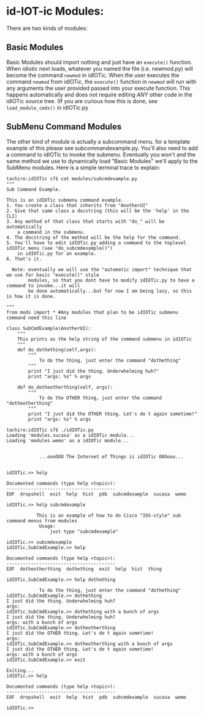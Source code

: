 id-IOT-ic Modules:
=====

There are two kinds of modules:
## Basic Modules
Basic Modules should import nothing and just have an `execute()` function. When idiotic next loads, whatever you named the file (i.e. newmod.py) will become the command `newmod` in idIOTic. When the user executes the command `newmod` from idIOTic, the `execute()` function in `newmod` will run with any arguments the user provided passed into your execute function. This happens automatically and does not require editing *ANY* other code in the idIOTic source tree. (If you are curious how this is done, see `load_module_cmds()` in idIOTic.py

## SubMenu Command Modules
The other kind of module is actually a subcommand menu. for a template example of this please see subcommandexample.py. You'll also need to add a command to idIOTic to invoke the submenu. Eventually you won't and the same method we use to dynamically load "Basic Modules" we'll apply to the SubMenu modules. 
Here is a simple terminal trace to explain:
```
tachiro:idIOTic s7$ cat modules/subcmdexample.py
"""
Sub Command Example.

This is an idIOTic submenu command example. 
1. You create a class that inherits from "AnotherUI"
2. Give that same class a docstring (this will be the 'help' in the CLI)
3. Any method of that class that starts with "do_" will be automatically
    a command in the submenu. 
4. The docstring of the method will be the help for the command.
5. You'll have to edit idIOTic.py adding a command to the toplevel idIOTic menu (see "do_subcmdexample()")
    in idIOTic.py for an example.
6. That's it.

  Note: eventually we will use the "automatic import" technique that we use for basic "execute()" style
        modules, so that you dont have to modify idIOTic.py to have a command to invoke...it will
        be done automatically...but for now I am being lazy, so this is how it is done.

"""
from mods import * #Any modules that plan to be idIOTic submenu command need this line

class SubCmdExample(AnotherUI):
    """
    This prints as the help string of the command submenu in idIOTic
    """
    def do_dothething(self,args): 
        """
            To do the thing, just enter the command "dothething"
        """
        print "I just did the thing. Underwhelming huh?"
        print "args: %s" % args
    
    def do_dotheotherthing(self, args):
        """
            To do the OTHER thing, just enter the command "dotheotherthing"
        """
        print "I just did the OTHER thing. Let's do t again sometime!"
        print "args: %s" % args

tachiro:idIOTic s7$ ./idIOTic.py 
Loading 'modules.sucasa' as a idIOTic module...
Loading 'modules.wemo' as a idIOTic module...


            ...oooOOO The Internet of Things is idIOTic OOOooo...
   

idIOTic.>> help

Documented commands (type help <topic>):
----------------------------------------
EOF  dropshell  exit  help  hist  pdb  subcmdexample  sucasa  wemo

idIOTic.>> help subcmdexample

           This is an example of how to do Cisco "IOS-style" sub command menus from modules
            Usage:
                just type "subcmdexample"
        
idIOTic.>> subcmdexample
idIOTic.SubCmdExample.>> help

Documented commands (type help <topic>):
----------------------------------------
EOF  dotheotherthing  dothething  exit  help  hist  thing

idIOTic.SubCmdExample.>> help dothething

            To do the thing, just enter the command "dothething"
idIOTic.SubCmdExample.>> dothething
I just did the thing. Underwhelming huh?
args: 
idIOTic.SubCmdExample.>> dothething with a bunch of args
I just did the thing. Underwhelming huh?
args: with a bunch of args
idIOTic.SubCmdExample.>> dotheotherthing
I just did the OTHER thing. Let's do t again sometime!
args: 
idIOTic.SubCmdExample.>> dotheotherthing with a bunch of args
I just did the OTHER thing. Let's do t again sometime!
args: with a bunch of args
idIOTic.SubCmdExample.>> exit

Exiting...
idIOTic.>> help

Documented commands (type help <topic>):
----------------------------------------
EOF  dropshell  exit  help  hist  pdb  subcmdexample  sucasa  wemo

idIOTic.>> 
``` 
